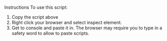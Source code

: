 Instructions
To use this script:

1. Copy the script above
2. Right click your browser and select inspect element.
3. Get to console and paste it in. The browser may require you to type in a safety word to allow to paste scripts.
